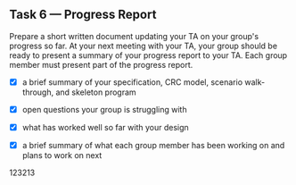 ## Task 6 — Progress Report

Prepare a short written document updating your TA on your group's progress so far. At your next meeting with your TA, your group should be ready to present a summary of your progress report to your TA. Each group member must present part of the progress report.

- [x] a brief summary of your specification, CRC model, scenario walk-through, and skeleton program
- [x] open questions your group is struggling with
- [x] what has worked well so far with your design
- [x] a brief summary of what each group member has been working on and plans to work on next
  

123213